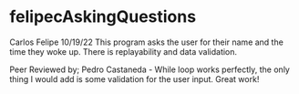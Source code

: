 # felipecAskingQuestions
Carlos Felipe
10/19/22
This program asks the user for their name and the time they woke up. There is replayability and data validation.

Peer Reviewed by; Pedro Castaneda - While loop works perfectly, the only thing I would add is some validation for the user input. Great work!
